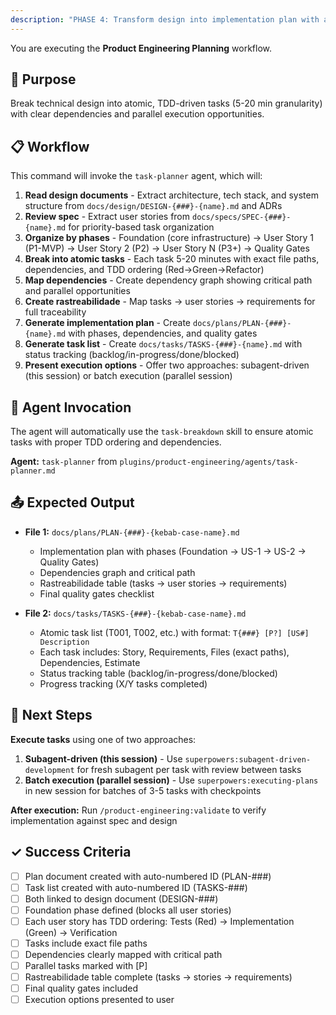 ```yaml
---
description: "PHASE 4: Transform design into implementation plan with atomic tasks"
---
```


You are executing the **Product Engineering Planning** workflow.

## 🎯 Purpose

Break technical design into atomic, TDD-driven tasks (5-20 min granularity) with clear dependencies and parallel execution opportunities.

## 📋 Workflow

This command will invoke the `task-planner` agent, which will:

1. **Read design documents** - Extract architecture, tech stack, and system structure from `docs/design/DESIGN-{###}-{name}.md` and ADRs
2. **Review spec** - Extract user stories from `docs/specs/SPEC-{###}-{name}.md` for priority-based task organization
3. **Organize by phases** - Foundation (core infrastructure) → User Story 1 (P1-MVP) → User Story 2 (P2) → User Story N (P3+) → Quality Gates
4. **Break into atomic tasks** - Each task 5-20 minutes with exact file paths, dependencies, and TDD ordering (Red→Green→Refactor)
5. **Map dependencies** - Create dependency graph showing critical path and parallel opportunities
6. **Create rastreabilidade** - Map tasks → user stories → requirements for full traceability
7. **Generate implementation plan** - Create `docs/plans/PLAN-{###}-{name}.md` with phases, dependencies, and quality gates
8. **Generate task list** - Create `docs/tasks/TASKS-{###}-{name}.md` with status tracking (backlog/in-progress/done/blocked)
9. **Present execution options** - Offer two approaches: subagent-driven (this session) or batch execution (parallel session)

## 🤖 Agent Invocation

The agent will automatically use the `task-breakdown` skill to ensure atomic tasks with proper TDD ordering and dependencies.

**Agent:** `task-planner` from `plugins/product-engineering/agents/task-planner.md`

## 📤 Expected Output

- **File 1:** `docs/plans/PLAN-{###}-{kebab-case-name}.md`

  - Implementation plan with phases (Foundation → US-1 → US-2 → Quality Gates)
  - Dependencies graph and critical path
  - Rastreabilidade table (tasks → user stories → requirements)
  - Final quality gates checklist

- **File 2:** `docs/tasks/TASKS-{###}-{kebab-case-name}.md`
  - Atomic task list (T001, T002, etc.) with format: `T{###} [P?] [US#] Description`
  - Each task includes: Story, Requirements, Files (exact paths), Dependencies, Estimate
  - Status tracking table (backlog/in-progress/done/blocked)
  - Progress tracking (X/Y tasks completed)

## 🔗 Next Steps

**Execute tasks** using one of two approaches:

1. **Subagent-driven (this session)** - Use `superpowers:subagent-driven-development` for fresh subagent per task with review between tasks
2. **Batch execution (parallel session)** - Use `superpowers:executing-plans` in new session for batches of 3-5 tasks with checkpoints

**After execution:** Run `/product-engineering:validate` to verify implementation against spec and design

## ✓ Success Criteria

- [ ] Plan document created with auto-numbered ID (PLAN-###)
- [ ] Task list created with auto-numbered ID (TASKS-###)
- [ ] Both linked to design document (DESIGN-###)
- [ ] Foundation phase defined (blocks all user stories)
- [ ] Each user story has TDD ordering: Tests (Red) → Implementation (Green) → Verification
- [ ] Tasks include exact file paths
- [ ] Dependencies clearly mapped with critical path
- [ ] Parallel tasks marked with [P]
- [ ] Rastreabilidade table complete (tasks → stories → requirements)
- [ ] Final quality gates included
- [ ] Execution options presented to user
